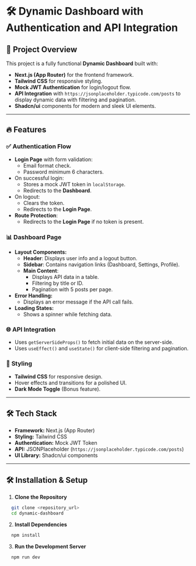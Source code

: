 # 🛠️ Dynamic Dashboard with Authentication and API Integration

## 🚀 **Project Overview**
This project is a fully functional **Dynamic Dashboard** built with:
- **Next.js (App Router)** for the frontend framework.
- **Tailwind CSS** for responsive styling.
- **Mock JWT Authentication** for login/logout flow.
- **API Integration** with `https://jsonplaceholder.typicode.com/posts` to display dynamic data with filtering and pagination.
- **Shadcn/ui** components for modern and sleek UI elements.

---

## 🔥 **Features**

### ✅ **Authentication Flow**
- **Login Page** with form validation:
  - Email format check.
  - Password minimum 6 characters.
- On successful login:
  - Stores a mock JWT token in `localStorage`.
  - Redirects to the **Dashboard**.
- On logout:
  - Clears the token.
  - Redirects to the **Login Page**.
- **Route Protection**:
  - Redirects to the **Login Page** if no token is present.

### 📊 **Dashboard Page**
- **Layout Components:**
  - **Header**: Displays user info and a logout button.
  - **Sidebar**: Contains navigation links (Dashboard, Settings, Profile).
  - **Main Content**: 
    - Displays API data in a table.
    - Filtering by title or ID.
    - Pagination with 5 posts per page.
- **Error Handling:**
  - Displays an error message if the API call fails.
- **Loading States:**
  - Shows a spinner while fetching data.

### 🌐 **API Integration**
- Uses `getServerSideProps()` to fetch initial data on the server-side.
- Uses `useEffect()` and `useState()` for client-side filtering and pagination.

### 🎨 **Styling**
- **Tailwind CSS** for responsive design.
- Hover effects and transitions for a polished UI.
- **Dark Mode Toggle** (Bonus feature).

---

## 🛠️ **Tech Stack**
- **Framework:** Next.js (App Router)
- **Styling:** Tailwind CSS
- **Authentication:** Mock JWT Token
- **API:** JSONPlaceholder (`https://jsonplaceholder.typicode.com/posts`)
- **UI Library:** Shadcn/ui components

---

## 🛠️ **Installation & Setup**

1. **Clone the Repository**
```bash
  git clone <repository_url>
  cd dynamic-dashboard
```
2. **Install Dependencies**
```bash
  npm install
```
3. **Run the Development Server**
```bash
  npm run dev
```
